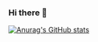 ### Hi there 👋

[![Anurag's GitHub stats](https://github-readme-stats.vercel.app/api?username=swrdlgc)](https://github.com/anuraghazra/github-readme-stats)


<!--
**swrdlgc/swrdlgc** is a ✨ _special_ ✨ repository because its `README.md` (this file) appears on your GitHub profile.

Here are some ideas to get you started:

- 🔭 I’m currently working on ...
- 🌱 I’m currently learning ...
- 👯 I’m looking to collaborate on ...
- 🤔 I’m looking for help with ...
- 💬 Ask me about ...
- 📫 How to reach me: ...
- 😄 Pronouns: ...
- ⚡ Fun fact: ...
-->
